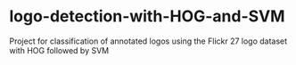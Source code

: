 # logo-detection-with-HOG-and-SVM
Project for classification of annotated logos using the Flickr 27 logo dataset with HOG followed by SVM
